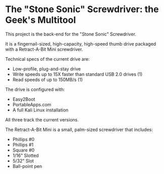 # The "Stone Sonic" Screwdriver: the Geek's Multitool
This project is the back-end for the "Stone Sonic" Screwdriver.

It is a fingernail-sized, high-capacity, high-speed thumb drive packaged with a Retract-A-Bit Mini screwdriver.

Technical specs of the current drive are:
* Low-profile, plug-and-stay drive
* Write speeds up to 15X faster than standard USB 2.0 drives (1)
* Read speeds of up to 150MB/s (1)

The drive is configured with:
* Easy2Boot
* PortableApps.com
* A full Kali Linux installation

All three track the current versions.

The Retract-A-Bit Mini is a small, palm-sized screwdriver that includes:
* Phillips #0
* Phillips #1
* Square #0
* 1/16" Slotted
* 5/32" Slot
* Ball-point pen
